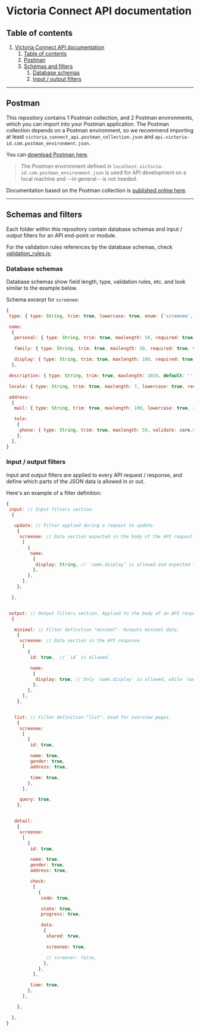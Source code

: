 # Victoria Connect API documentation




## Table of contents

1. [Victoria Connect API documentation](#victoria-connect-api-documentation)
   1. [Table of contents](#table-of-contents)
   2. [Postman](#postman)
   3. [Schemas and filters](#schemas-and-filters)
      1. [Database schemas](#database-schemas)
      2. [Input / output filters](#input--output-filters)


---


## Postman

This repository contains 1 Postman collection, and 2 Postman environments, which you can import into your Postman application. The Postman collection depends on a Postman environment, so we recommend importing at least `victoria_connect_api.postman_collection.json` and `api.victoria-id.com.postman_environment.json`.

You can [download Postman here](https://www.postman.com/downloads/).

> The Postman environment defined in `localhost.victoria-id.com.postman_environment.json` is used for API development on a local machine and --in general-- is not needed.

Documentation based on the Postman collection is [published online here](https://documenter.getpostman.com/view/121742/UyrAFHAA).


---


## Schemas and filters

Each folder within this repository contain database schemas and input / output filters for an API end-point or module.

For the validation rules references by the database schemas, check [validation_rules.js](validation_rules.js);


### Database schemas

Database schemas show field length, type, validation rules, etc. and look similar to the example below.

Schema excerpt for `screenee`:

```javascript
{
 type: { type: String, trim: true, lowercase: true, enum: ['screenee', 'candidate', 'employee', 'client', 'customer'], required: true, default: 'candidate' },

 name:
  {
   personal: { type: String, trim: true, maxlength: 50, required: true, validate: core.mongodb.validate.name.human },

   family: { type: String, trim: true, maxlength: 50, required: true, validate: core.mongodb.validate.name.human },

   display: { type: String, trim: true, maxlength: 100, required: true, validate: core.mongodb.validate.name.human },
  },

 description: { type: String, trim: true, maxlength: 1024, default: '', validate: core.mongodb.validate.name.relaxed },

 locale: { type: String, trim: true, maxlength: 7, lowercase: true, required: true, validate: core.mongodb.validate.locale },

 address:
  {
   mail: { type: String, trim: true, maxlength: 100, lowercase: true, required: true, index: true, validate: core.mongodb.validate.address.mail },

   tele:
    {
     phone: { type: String, trim: true, maxlength: 50, validate: core.mongodb.validate.address.tele },
    },
  },
}
```


### Input / output filters

Input and output filters are applied to every API request / response, and define which parts of the JSON data is allowed in or out.

Here's an example of a filter definition:

```javascript
{
 input: // Input filters section.
  {

   update: // Filter applied during a request to update.
    {
     screenee: // Data section expected in the body of the API request.
      [
        {
         name:
          {
           display: String, // `name.display` is allowed and expected to be a `String`.
          },
        },
      ],
    },

  },


 output: // Output filters section. Applied to the body of an API response.
  {

   minimal: // Filter definition "minimal". Outputs minimal data.
    {
     screenee: // Data section in the API response.
      [
        {
         id: true,  // `id` is allowed.

         name:
          {
           display: true, // Only `name.display` is allowed, while `name.personal` and `name.family` are filtered out.
          },
        },
      ],
    },


   list: // Filter definition "list". Used for overview pages.
    {
     screenee:
      [
        {
         id: true,

         name: true,
         gender: true,
         address: true,

         time: true,
        },
      ],

     query: true,
    },


   detail:
    {
     screenee:
      [
        {
         id: true,

         name: true,
         gender: true,
         address: true,

         check:
          [
            {
             code: true,

             state: true,
             progress: true,

             data:
              {
               shared: true,

               screenee: true,

               // screener: false,
              },
            },
          ],

         time: true,
        },
      ],

    },

  },
}
```
